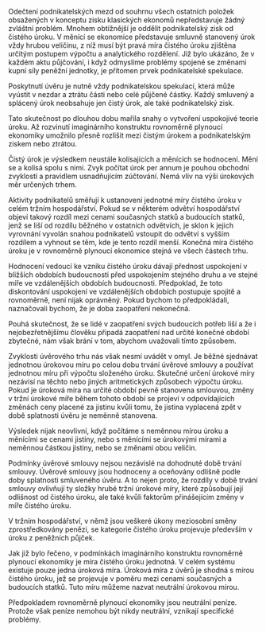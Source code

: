 Odečtení podnikatelských mezd od souhrnu všech ostatních položek obsažených v konceptu zisku klasických ekonomů nepředstavuje žádný zvláštní problém. Mnohem obtížnější je oddělit podnikatelský zisk od čistého úroku. V měnící se ekonomice představuje smluvně stanovený úrok vždy hrubou veličinu, z níž musí být pravá míra čistého úroku zjištěna určitým postupem výpočtu a analytického rozdělení. Již bylo ukázáno, že v každém aktu půjčování, i když odmyslíme problémy spojené se změnami kupní síly peněžní jednotky, je přítomen prvek podnikatelské spekulace.

Poskytnutí úvěru je nutně vždy podnikatelskou spekulací, která může vyústit v nezdar a ztrátu části nebo celé půjčené částky. Každý smluvený a splácený úrok neobsahuje jen čistý úrok, ale také podnikatelský zisk.

Tato skutečnost po dlouhou dobu mařila snahy o vytvoření uspokojivé teorie úroku. Až rozvinutí imaginárního konstruktu rovnoměrně plynoucí ekonomiky umožnilo přesně rozlišit mezi čistým úrokem a podnikatelským ziskem nebo ztrátou.

Čistý úrok je výsledkem neustále kolísajících a měnících se hodnocení. Mění se a kolísá spolu s nimi. Zvyk počítat úrok per annum je pouhou obchodní zvyklostí a pravidlem usnadňujícím zúčtování. Nemá vliv na výši úrokových měr určených trhem.

Aktivity podnikatelů směřují k ustanovení jednotné míry čistého úroku v celém tržním hospodářství. Pokud se v některém odvětví hospodářství objeví takový rozdíl mezi cenami současných statků a budoucích statků, jenž se liší od rozdílu běžného v ostatních odvětvích, je sklon k jejich vyrovnání vyvolán snahou podnikatelů vstoupit do odvětví s vyšším rozdílem a vyhnout se těm, kde je tento rozdíl menší. Konečná míra čistého úroku je v rovnoměrně plynoucí ekonomice stejná ve všech částech trhu.

Hodnocení vedoucí ke vzniku čistého úroku dávají přednost uspokojení v bližších obdobích budoucnosti před uspokojením stejného druhu a ve stejné míře ve vzdálenějších obdobích budoucnosti. Předpoklad, že toto diskontování uspokojení ve vzdálenějších obdobích postupuje spojitě a rovnoměrně, není nijak oprávněný. Pokud bychom to předpokládali, naznačovali bychom, že je doba zaopatření nekonečná.

Pouhá skutečnost, že se lidé v zaopatření svých budoucích potřeb liší a že i nejobezřetnějšímu člověku připadá zaopatření nad určité konečné období zbytečné, nám však brání v tom, abychom uvažovali tímto způsobem.

Zvyklosti úvěrového trhu nás však nesmí uvádět v omyl. Je běžné sjednávat jednotnou úrokovou míru po celou dobu trvání úvěrové smlouvy a používat jednotnou míru při výpočtu složeného úroku. Skutečné určení úrokové míry nezávisí na těchto nebo jiných aritmetických způsobech výpočtu úroku. Pokud je úroková míra na určité období pevně stanovena smlouvou, změny v tržní úrokové míře během tohoto období se projeví v odpovídajících změnách ceny placené za jistinu kvůli tomu, že jistina vyplacená zpět v době splatnosti úvěru je neměnně stanovena.

Výsledek nijak neovlivní, když počítáme s neměnnou mírou úroku a měnícími se cenami jistiny, nebo s měnícími se úrokovými mírami a neměnnou částkou jistiny, nebo se změnami obou veličin.

Podmínky úvěrové smlouvy nejsou nezávislé na dohodnuté době trvání smlouvy. Úvěrové smlouvy jsou hodnoceny a oceňovány odlišně podle doby splatnosti smluveného úvěru. A to nejen proto, že rozdíly v době trvání smlouvy ovlivňují ty složky hrubé tržní úrokové míry, které způsobují její odlišnost od čistého úroku, ale také kvůli faktorům přinášejícím změny v míře čistého úroku.

V tržním hospodářství, v němž jsou veškeré úkony meziosobní směny zprostředkovány penězi, se kategorie čistého úroku projevuje především v úroku z peněžních půjček.

Jak již bylo řečeno, v podmínkách imaginárního konstruktu rovnoměrně plynoucí ekonomiky je míra čistého úroku jednotná. V celém systému existuje pouze jedna úroková míra. Úroková míra z úvěrů je shodná s mírou čistého úroku, jež se projevuje v poměru mezi cenami současných a budoucích statků. Tuto míru můžeme nazvat neutrální úrokovou mírou.

Předpokladem rovnoměrně plynoucí ekonomiky jsou neutrální peníze. Protože však peníze nemohou být nikdy neutrální, vznikají specifické problémy.
